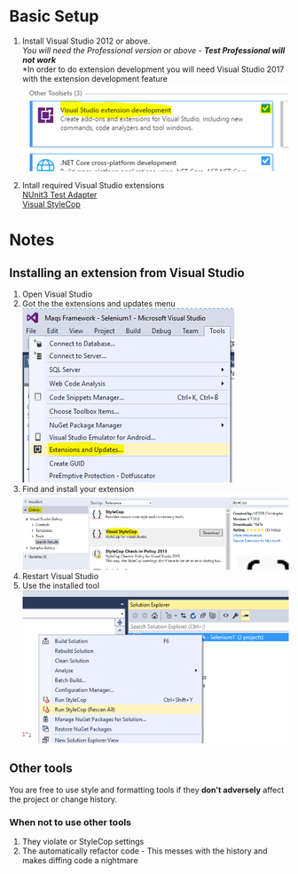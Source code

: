 # Basic Setup
1. Install Visual Studio 2012 or above.  
*You will need the Professional version or above - **Test Professional will not work***  
*In order to do extension development you will need Visual Studio 2017 with the extension development feature  
![Extension Dev Feature](ReadMeScreenshots/VSExtensionDevFeature.PNG)  

2. Intall required Visual Studio extensions  
[NUnit3 Test Adapter](https://marketplace.visualstudio.com/items?itemName=NUnitDevelopers.NUnit3TestAdapter)  
[Visual StyleCop](https://marketplace.visualstudio.com/items?itemName=ChristopheHEISER.VisualStyleCop)  


# Notes
## Installing an extension from Visual Studio
1. Open Visual Studio  
2. Got the the extensions and updates menu  
![Open extensions and updates](ReadMeScreenshots/Extensions.PNG)  
3. Find and install your extension  
![Find extension](ReadMeScreenshots/VisualStyleCop.PNG)  
4. Restart Visual Studio  
5. Use the installed tool  
![Use extension](ReadMeScreenshots/RunStyleCop.PNG)    


## Other tools
You are free to use style and formatting tools if they **don't adversely** affect the project or change history.
### When not to use other tools
1. They violate or StyleCop settings
2. The automatically refactor code - This messes with the history and makes diffing code a nightmare
